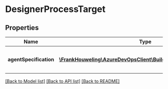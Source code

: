 # DesignerProcessTarget

## Properties
Name | Type | Description | Notes
------------ | ------------- | ------------- | -------------
**agentSpecification** | [**\FrankHouweling\AzureDevOpsClient\Build\Model\AgentSpecification**](AgentSpecification.md) | Agent specification for the build process. | [optional] 

[[Back to Model list]](../README.md#documentation-for-models) [[Back to API list]](../README.md#documentation-for-api-endpoints) [[Back to README]](../README.md)


